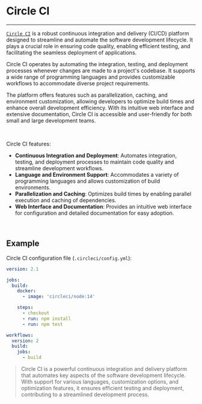 # Circle CI

---

[`Circle CI`](https://circleci.com/) is a robust continuous integration and delivery (CI/CD) platform designed to streamline and automate the software development lifecycle. It plays a crucial role in ensuring code quality, enabling efficient testing, and facilitating the seamless deployment of applications.

Circle CI operates by automating the integration, testing, and deployment processes whenever changes are made to a project's codebase. It supports a wide range of programming languages and provides customizable workflows to accommodate diverse project requirements.

The platform offers features such as parallelization, caching, and environment customization, allowing developers to optimize build times and enhance overall development efficiency. With its intuitive web interface and extensive documentation, Circle CI is accessible and user-friendly for both small and large development teams.

<br/>

Circle CI features:

- **Continuous Integration and Deployment**: Automates integration, testing, and deployment processes to maintain code quality and streamline development workflows.
- **Language and Environment Support**: Accommodates a variety of programming languages and allows customization of build environments.
- **Parallelization and Caching**: Optimizes build times by enabling parallel execution and caching of dependencies.
- **Web Interface and Documentation**: Provides an intuitive web interface for configuration and detailed documentation for easy adoption.

<br/>

## Example

Circle CI configuration file (`.circleci/config.yml`):

```yaml
version: 2.1

jobs:
  build:
    docker:
      - image: 'circleci/node:14'

    steps:
      - checkout
      - run: npm install
      - run: npm test

workflows:
  version: 2
  build:
    jobs:
      - build
```

> Circle CI is a powerful continuous integration and delivery platform that automates key aspects of the software development lifecycle. With support for various languages, customization options, and optimization features, it ensures efficient testing and deployment, contributing to a streamlined development process.
